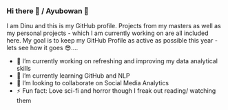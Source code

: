 ### Hi there 👋 / Ayubowan 🙏

<!--
**dinuwij/dinuwij** is a ✨ _special_ ✨ repository because its `README.md` (this file) appears on your GitHub profile.

Here are some ideas to get you started:

- 🔭 I’m currently working on ...
- 🌱 I’m currently learning ...
- 👯 I’m looking to collaborate on ...
- 🤔 I’m looking for help with ...
- 💬 Ask me about ...
- 📫 How to reach me: ...
- 😄 Pronouns: ...
- ⚡ Fun fact: ...
-->


I am Dinu and this is my GitHub profile. Projects from my masters as well as my personal projects - which I am currently working on are all included here. My goal is to keep my GitHub Profile as active as possible this year - lets see how it goes 😎.... 

- 🔭 I’m currently working on refreshing and improving my data analytical skills
- 🌱 I’m currently learning GitHub and NLP
- 👯 I’m looking to collaborate on Social Media Analytics
- ⚡ Fun fact: Love sci-fi and horror though I freak out reading/ watching them

